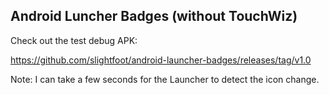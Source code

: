 ## Android Luncher Badges (without TouchWiz)


Check out the test debug APK:

https://github.com/slightfoot/android-launcher-badges/releases/tag/v1.0


Note: I can take a few seconds for the Launcher to detect the icon change.

